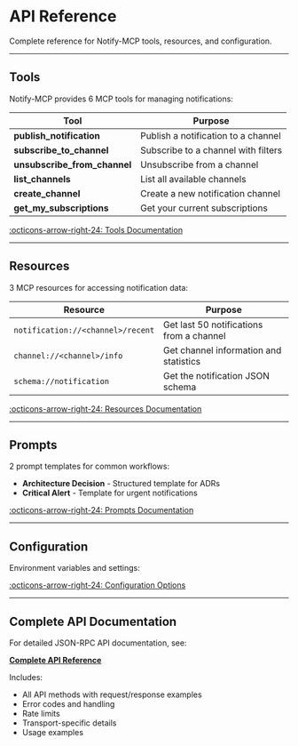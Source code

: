 # API Reference

Complete reference for Notify-MCP tools, resources, and configuration.

---

## Tools

Notify-MCP provides 6 MCP tools for managing notifications:

| Tool | Purpose |
|------|---------|
| **publish_notification** | Publish a notification to a channel |
| **subscribe_to_channel** | Subscribe to a channel with filters |
| **unsubscribe_from_channel** | Unsubscribe from a channel |
| **list_channels** | List all available channels |
| **create_channel** | Create a new notification channel |
| **get_my_subscriptions** | Get your current subscriptions |

[:octicons-arrow-right-24: Tools Documentation](tools.md)

---

## Resources

3 MCP resources for accessing notification data:

| Resource | Purpose |
|----------|---------|
| `notification://<channel>/recent` | Get last 50 notifications from a channel |
| `channel://<channel>/info` | Get channel information and statistics |
| `schema://notification` | Get the notification JSON schema |

[:octicons-arrow-right-24: Resources Documentation](resources.md)

---

## Prompts

2 prompt templates for common workflows:

- **Architecture Decision** - Structured template for ADRs
- **Critical Alert** - Template for urgent notifications

[:octicons-arrow-right-24: Prompts Documentation](prompts.md)

---

## Configuration

Environment variables and settings:

[:octicons-arrow-right-24: Configuration Options](configuration.md)

---

## Complete API Documentation

For detailed JSON-RPC API documentation, see:

**[Complete API Reference](../API.md)**

Includes:
- All API methods with request/response examples
- Error codes and handling
- Rate limits
- Transport-specific details
- Usage examples
